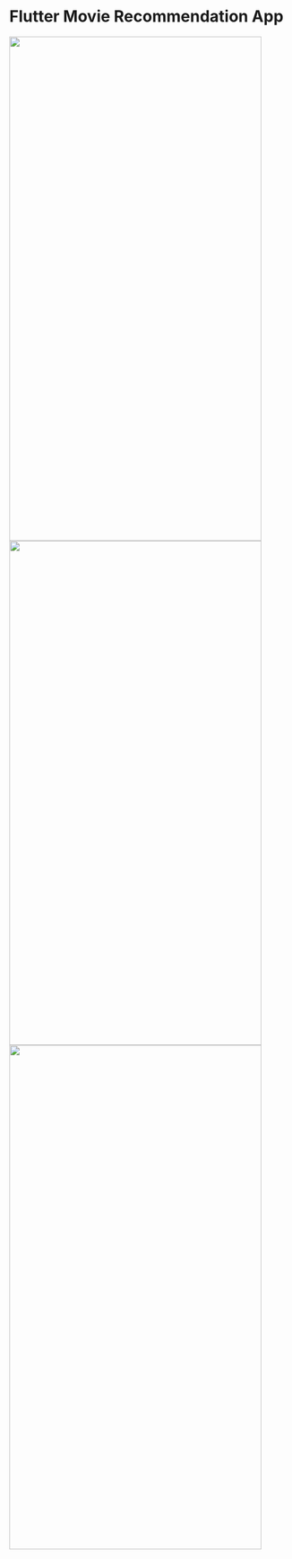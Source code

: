 # Flutter Movie Recommendation App  
  
  
  <image src="https://user-images.githubusercontent.com/75485524/101616849-df5ca300-3a35-11eb-9cd2-64986c87921c.png" height="900" width="450">
  
 <image src="https://user-images.githubusercontent.com/75485524/101616839-dd92df80-3a35-11eb-8ac3-0e214db361e3.png" height="900" width="450">
  
 <image src="https://user-images.githubusercontent.com/75485524/101616829-dbc91c00-3a35-11eb-89b2-0df9973c7991.png" height="900" width="450">
  
  

